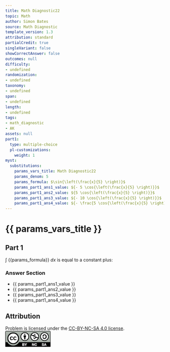 ```yaml
---
title: Math Diagnostic22
topic: Math
author: Simon Bates
source: Math Diagnostic
template_version: 1.3
attribution: standard
partialCredit: true
singleVariant: false
showCorrectAnswer: false
outcomes: null
difficulty:
- undefined
randomization:
- undefined
taxonomy:
- undefined
span:
- undefined
length:
- undefined
tags:
- math_diagnostic
- AK
assets: null
part1:
  type: multiple-choice
  pl-customizations:
    weight: 1
myst:
  substitutions:
    params_vars_title: Math Diagnostic22
    params_denom: 5
    params_formula: $\sin{\left(\frac{x}{5} \right)}$
    params_part1_ans1_value: ${- 5 \cos{\left(\frac{x}{5} \right)}}$
    params_part1_ans2_value: ${5 \cos{\left(\frac{x}{5} \right)}}$
    params_part1_ans3_value: ${- 10 \cos{\left(\frac{x}{5} \right)}}$
    params_part1_ans4_value: ${- \frac{5 \cos{\left(\frac{x}{5} \right)}}{2}}$
---
```

# {{ params_vars_title }}

## Part 1

$\int$ {{params_formula}} $dx$ is equal to a constant plus:

### Answer Section

- {{ params_part1_ans1_value }}
- {{ params_part1_ans2_value }}
- {{ params_part1_ans3_value }}
- {{ params_part1_ans4_value }}

## Attribution

Problem is licensed under the [CC-BY-NC-SA 4.0 license](https://creativecommons.org/licenses/by-nc-sa/4.0/).<br> ![The Creative Commons 4.0 license requiring attribution-BY, non-commercial-NC, and share-alike-SA license.](https://raw.githubusercontent.com/firasm/bits/master/by-nc-sa.png)